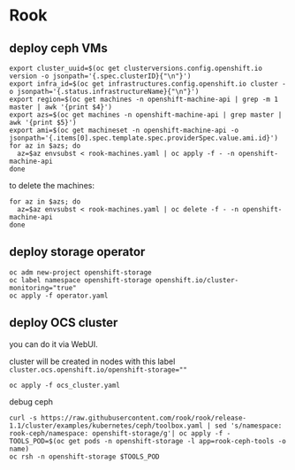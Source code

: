 # Rook

## deploy ceph VMs

```shell
export cluster_uuid=$(oc get clusterversions.config.openshift.io version -o jsonpath='{.spec.clusterID}{"\n"}')
export infra_id=$(oc get infrastructures.config.openshift.io cluster -o jsonpath='{.status.infrastructureName}{"\n"}')
export region=$(oc get machines -n openshift-machine-api | grep -m 1 master | awk '{print $4}')
export azs=$(oc get machines -n openshift-machine-api | grep master | awk '{print $5}')
export ami=$(oc get machineset -n openshift-machine-api -o jsonpath='{.items[0].spec.template.spec.providerSpec.value.ami.id}')
for az in $azs; do
  az=$az envsubst < rook-machines.yaml | oc apply -f - -n openshift-machine-api
done
```

to delete the machines:

```shell
for az in $azs; do
  az=$az envsubst < rook-machines.yaml | oc delete -f - -n openshift-machine-api
done
```

## deploy storage operator

```shell
oc adm new-project openshift-storage
oc label namespace openshift-storage openshift.io/cluster-monitoring="true"
oc apply -f operator.yaml
```

## deploy OCS cluster

you can do it via WebUI.

cluster will be created in nodes with this label `cluster.ocs.openshift.io/openshift-storage=""`

```shell
oc apply -f ocs_cluster.yaml
```


debug ceph

```shell
curl -s https://raw.githubusercontent.com/rook/rook/release-1.1/cluster/examples/kubernetes/ceph/toolbox.yaml | sed 's/namespace: rook-ceph/namespace: openshift-storage/g'| oc apply -f -
TOOLS_POD=$(oc get pods -n openshift-storage -l app=rook-ceph-tools -o name)
oc rsh -n openshift-storage $TOOLS_POD
```